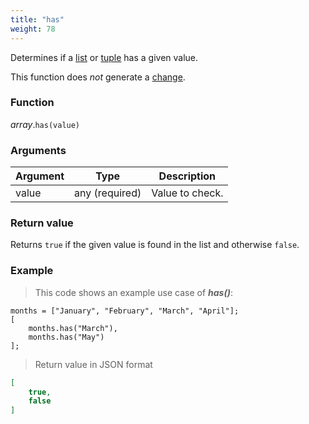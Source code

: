 ```yaml
---
title: "has"
weight: 78
---
```


Determines if a [list](..) or [tuple](../../tuple) has a given value.

This function does *not* generate a [change](../../../overview/changes).

### Function

*array*.`has(value)`

### Arguments

Argument | Type | Description
-------- | ---- | -----------
value | any (required) | Value to check.

### Return value

Returns `true` if the given value is found in the list and otherwise `false`.

### Example

> This code shows an example use case of ***has()***:

```thingsdb,json_response
months = ["January", "February", "March", "April"];
[
    months.has("March"),
    months.has("May")
];
```

> Return value in JSON format

```json
[
    true,
    false
]
```
